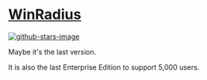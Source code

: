 # [WinRadius](https://github.com/NC086/WinRadius)

[![github-stars-image](https://img.shields.io/github/stars/NC086/WinRadius.svg?label=github%20stars)](https://github.com/NC086/WinRadius)

Maybe it's the last version.

It is also the last Enterprise Edition to support 5,000 users.
